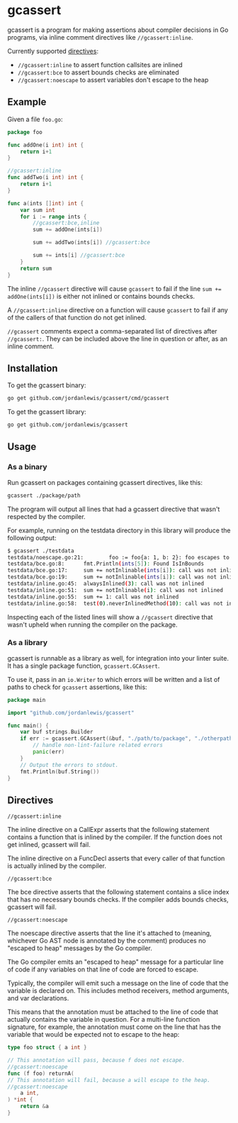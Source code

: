 # gcassert

gcassert is a program for making assertions about compiler decisions in
Go programs, via inline comment directives like `//gcassert:inline`.

Currently supported [directives](#directives):

- `//gcassert:inline` to assert function callsites are inlined
- `//gcassert:bce` to assert bounds checks are eliminated
- `//gcassert:noescape` to assert variables don't escape to the heap

## Example

Given a file `foo.go`:

```go
package foo

func addOne(i int) int {
    return i+1
}

//gcassert:inline
func addTwo(i int) int {
    return i+1
}

func a(ints []int) int {
    var sum int
    for i := range ints {
        //gcassert:bce,inline
        sum += addOne(ints[i])

        sum += addTwo(ints[i]) //gcassert:bce

        sum += ints[i] //gcassert:bce
    }
    return sum
}
```

The inline `//gcassert` directive will cause `gcassert` to fail if the line
`sum += addOne(ints[i])` is either not inlined or contains bounds checks.

A `//gcassert:inline` directive on a function will cause `gcassert` to fail
if any of the callers of that function do not get inlined.

`//gcassert` comments expect a comma-separated list of directives after
`//gcassert:`. They can be included above the line in question or after, as an
inline comment.

## Installation

To get the gcassert binary:

```bash
go get github.com/jordanlewis/gcassert/cmd/gcassert
```

To get the gcassert library:

```bash
go get github.com/jordanlewis/gcassert
```

## Usage

### As a binary

Run gcassert on packages containing gcassert directives, like this:

```bash
gcassert ./package/path
```

The program will output all lines that had a gcassert directive that wasn't
respected by the compiler.

For example, running on the testdata directory in this library will produce the
following output:

```bash
$ gcassert ./testdata
testdata/noescape.go:21:        foo := foo{a: 1, b: 2}: foo escapes to heap:
testdata/bce.go:8:      fmt.Println(ints[5]): Found IsInBounds
testdata/bce.go:17:     sum += notInlinable(ints[i]): call was not inlined
testdata/bce.go:19:     sum += notInlinable(ints[i]): call was not inlined
testdata/inline.go:45:  alwaysInlined(3): call was not inlined
testdata/inline.go:51:  sum += notInlinable(i): call was not inlined
testdata/inline.go:55:  sum += 1: call was not inlined
testdata/inline.go:58:  test(0).neverInlinedMethod(10): call was not inlined
```

Inspecting each of the listed lines will show a `//gcassert` directive
that wasn't upheld when running the compiler on the package.

### As a library

gcassert is runnable as a library as well, for integration into your linter
suite. It has a single package function, `gcassert.GCAssert`.

To use it, pass in an `io.Writer` to which errors will be written and a list of
paths to check for `gcassert` assertions, like this:

```go
package main

import "github.com/jordanlewis/gcassert"

func main() {
    var buf strings.Builder
    if err := gcassert.GCAssert(&buf, "./path/to/package", "./otherpath/to/package"); err != nil {
        // handle non-lint-failure related errors
        panic(err)
    }
    // Output the errors to stdout.
    fmt.Println(buf.String())
}
```

## Directives


```
//gcassert:inline
```

The inline directive on a CallExpr asserts that the following statement
contains a function that is inlined by the compiler. If the function does not
get inlined, gcassert will fail.

The inline directive on a FuncDecl asserts that every caller of that function
is actually inlined by the compiler.

```
//gcassert:bce
```

The bce directive asserts that the following statement contains a slice index
that has no necessary bounds checks. If the compiler adds bounds checks,
gcassert will fail.

```
//gcassert:noescape
```

The noescape directive asserts that the line it's attached to (meaning,
whichever Go AST node is annotated by the comment) produces no "escaped to
heap" messages by the Go compiler.

The Go compiler emits an "escaped to heap" message for a particular line of
code if any variables on that line of code are forced to escape.

Typically, the compiler will emit such a message on the line of code that the
variable is declared on. This includes method receivers, method arguments, and
var declarations.

This means that the annotation must be attached to the line of code that
actually contains the variable in question. For a multi-line function
signature, for example, the annotation must come on the line that has the
variable that would be expected not to escape to the heap:

```go
type foo struct { a int }

// This annotation will pass, because f does not escape.
//gcassert:noescape
func (f foo) returnA(
// This annotation will fail, because a will escape to the heap.
//gcassert:noescape
    a int,
) *int {
    return &a
}
```
